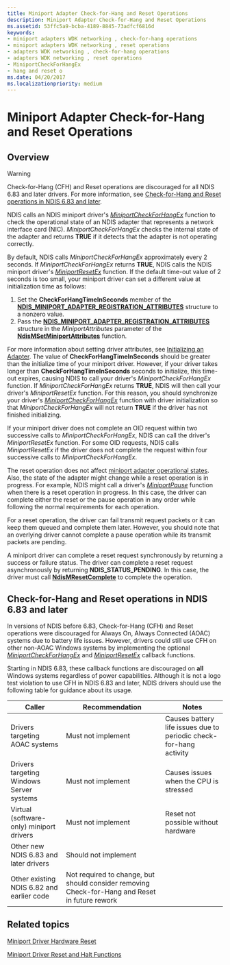 ```yaml
---
title: Miniport Adapter Check-for-Hang and Reset Operations
description: Miniport Adapter Check-for-Hang and Reset Operations
ms.assetid: 53ffc5a9-bcba-4189-8845-73adfcf6816d
keywords:
- miniport adapters WDK networking , check-for-hang operations
- miniport adapters WDK networking , reset operations
- adapters WDK networking , check-for-hang operations
- adapters WDK networking , reset operations
- MiniportCheckForHangEx
- hang and reset o
ms.date: 04/20/2017
ms.localizationpriority: medium
---
```


# Miniport Adapter Check-for-Hang and Reset Operations

## Overview

> [!WARNING]
> Check-for-Hang (CFH) and Reset operations are discouraged for all NDIS 6.83 and later drivers. For more information, see [Check-for-Hang and Reset operations in NDIS 6.83 and later](#check-for-hang-and-reset-operations-in-ndis-683-and-later).

NDIS calls an NDIS miniport driver's [*MiniportCheckForHangEx*](https://msdn.microsoft.com/library/windows/hardware/ff559346) function to check the operational state of an NDIS adapter that represents a network interface card (NIC). *MiniportCheckForHangEx* checks the internal state of the adapter and returns **TRUE** if it detects that the adapter is not operating correctly.

By default, NDIS calls *MiniportCheckForHangEx* approximately every 2 seconds. If *MiniportCheckForHangEx* returns **TRUE**, NDIS calls the NDIS miniport driver's [*MiniportResetEx*](https://msdn.microsoft.com/library/windows/hardware/ff559432) function. If the default time-out value of 2 seconds is too small, your miniport driver can set a different value at initialization time as follows:

1.  Set the **CheckForHangTimeInSeconds** member of the [**NDIS\_MINIPORT\_ADAPTER\_REGISTRATION\_ATTRIBUTES**](https://msdn.microsoft.com/library/windows/hardware/ff565934) structure to a nonzero value.
2.  Pass the [**NDIS\_MINIPORT\_ADAPTER\_REGISTRATION\_ATTRIBUTES**](https://msdn.microsoft.com/library/windows/hardware/ff565934) structure in the *MiniportAttributes* parameter of the [**NdisMSetMiniportAttributes**](https://msdn.microsoft.com/library/windows/hardware/ff563672) function.

For more information about setting driver attributes, see [Initializing an Adapter](initializing-a-miniport-adapter.md).
The value of **CheckForHangTimeInSeconds** should be greater than the initialize time of your miniport driver. However, if your driver takes longer than **CheckForHangTimeInSeconds** seconds to initialize, this time-out expires, causing NDIS to call your driver's *MiniportCheckForHangEx* function. If *MiniportCheckForHangEx* returns **TRUE**, NDIS will then call your driver's *MiniportResetEx* function. For this reason, you should synchronize your driver's [*MiniportCheckForHangEx*](https://msdn.microsoft.com/library/windows/hardware/ff559346) function with driver initialization so that *MiniportCheckForHangEx* will not return **TRUE** if the driver has not finished initializing.

If your miniport driver does not complete an OID request within two successive calls to *MiniportCheckForHangEx*, NDIS can call the driver's *MiniportResetEx* function. For some OID requests, NDIS calls *MiniportResetEx* if the driver does not complete the request within four successive calls to *MiniportCheckForHangEx*.

The reset operation does not affect [miniport adapter operational states](miniport-adapter-states-and-operations.md). Also, the state of the adapter might change while a reset operation is in progress. For example, NDIS might call a driver's [*MiniportPause*](https://msdn.microsoft.com/library/windows/hardware/ff559418) function when there is a reset operation in progress. In this case, the driver can complete either the reset or the pause operation in any order while following the normal requirements for each operation.

For a reset operation, the driver can fail transmit request packets or it can keep them queued and complete them later. However, you should note that an overlying driver cannot complete a pause operation while its transmit packets are pending.

A miniport driver can complete a reset request synchronously by returning a success or failure status. The driver can complete a reset request asynchronously by returning **NDIS\_STATUS\_PENDING**. In this case, the driver must call [**NdisMResetComplete**](https://msdn.microsoft.com/library/windows/hardware/ff563663) to complete the operation.

## Check-for-Hang and Reset operations in NDIS 6.83 and later

In versions of NDIS before 6.83, Check-for-Hang (CFH) and Reset operations were discouraged for Always On, Always Connected (AOAC) systems due to battery life issues. However, drivers could still use CFH on other non-AOAC Windows systems by implementing the optional [*MiniportCheckForHangEx*](https://docs.microsoft.com/windows-hardware/drivers/ddi/content/ndis/nc-ndis-miniport_check_for_hang) and [*MiniportResetEx*](https://docs.microsoft.com/windows-hardware/drivers/ddi/content/ndis/nc-ndis-miniport_reset) callback functions. 

Starting in NDIS 6.83, these callback functions are discouraged on **all** Windows systems regardless of power capabilities. Although it is not a logo test violation to use CFH in NDIS 6.83 and later, NDIS drivers should use the following table for guidance about its usage.

| Caller | Recommendation | Notes |
| --- | --- | --- |
| Drivers targeting AOAC systems | Must not implement | Causes battery life issues due to periodic check-for-hang activity |
| Drivers targeting Windows Server systems | Must not implement | Causes issues when the CPU is stressed |
| Virtual (software-only) miniport drivers | Must not implement | Reset not possible without hardware |
| Other new NDIS 6.83 and later drivers | Should not implement |
| Other existing NDIS 6.82 and earlier code | Not required to change, but should consider removing Check-for-Hang and Reset in future rework |

## Related topics


[Miniport Driver Hardware Reset](hardware-reset.md)

[Miniport Driver Reset and Halt Functions](https://msdn.microsoft.com/library/windows/hardware/ff564064)

 

 






